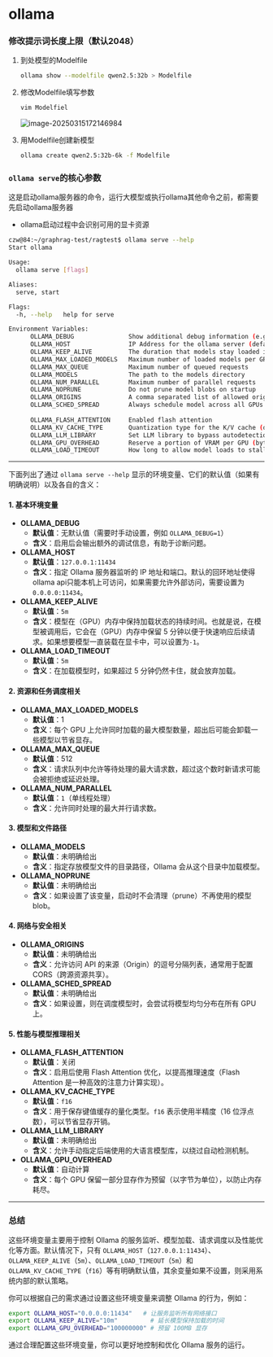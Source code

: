 # ollama

### 修改提示词长度上限（默认2048）

1. 到处模型的Modelfile

   ```sh
   ollama show --modelfile qwen2.5:32b > Modelfile
   ```

2. 修改Modelfile填写参数

   ```sh
   vim Modelfiel
   ```

   ![image-20250315172146984](E:/Learning/notes/LearningNotes/images/image-20250315172146984.png)

3. 用Modelfile创建新模型

   ```sh
   ollama create qwen2.5:32b-6k -f Modelfile   
   ```

   

### `ollama serve`的核心参数

这是启动ollama服务器的命令，运行大模型或执行ollama其他命令之前，都需要先启动ollama服务器

- ollama启动过程中会识别可用的显卡资源

```sh
czw@84:~/graphrag-test/ragtest$ ollama serve --help
Start ollama

Usage:
  ollama serve [flags]

Aliases:
  serve, start

Flags:
  -h, --help   help for serve

Environment Variables:
      OLLAMA_DEBUG               Show additional debug information (e.g. OLLAMA_DEBUG=1)
      OLLAMA_HOST                IP Address for the ollama server (default 127.0.0.1:11434)
      OLLAMA_KEEP_ALIVE          The duration that models stay loaded in memory (default "5m")
      OLLAMA_MAX_LOADED_MODELS   Maximum number of loaded models per GPU
      OLLAMA_MAX_QUEUE           Maximum number of queued requests
      OLLAMA_MODELS              The path to the models directory
      OLLAMA_NUM_PARALLEL        Maximum number of parallel requests
      OLLAMA_NOPRUNE             Do not prune model blobs on startup
      OLLAMA_ORIGINS             A comma separated list of allowed origins
      OLLAMA_SCHED_SPREAD        Always schedule model across all GPUs
                                 
      OLLAMA_FLASH_ATTENTION     Enabled flash attention
      OLLAMA_KV_CACHE_TYPE       Quantization type for the K/V cache (default: f16)
      OLLAMA_LLM_LIBRARY         Set LLM library to bypass autodetection
      OLLAMA_GPU_OVERHEAD        Reserve a portion of VRAM per GPU (bytes)
      OLLAMA_LOAD_TIMEOUT        How long to allow model loads to stall before giving up (default "5m")
```

---

下面列出了通过 `ollama serve --help` 显示的环境变量、它们的默认值（如果有明确说明）以及各自的含义：

#### 1. 基本环境变量

- **OLLAMA_DEBUG**
  - **默认值**：无默认值（需要时手动设置，例如 `OLLAMA_DEBUG=1`）
  - **含义**：启用后会输出额外的调试信息，有助于诊断问题。
- **OLLAMA_HOST**
  - **默认值**：`127.0.0.1:11434`
  - **含义**：指定 Ollama 服务器监听的 IP 地址和端口。默认的回环地址使得ollama api只能本机上可访问，如果需要允许外部访问，需要设置为`0.0.0.0:11434`。
- **OLLAMA_KEEP_ALIVE**
  - **默认值**：`5m`
  - **含义**：模型在（GPU）内存中保持加载状态的持续时间。也就是说，在模型被调用后，它会在（GPU）内存中保留 5 分钟以便于快速响应后续请求。如果想要模型一直装载在显卡中，可以设置为`-1`。
- **OLLAMA_LOAD_TIMEOUT**
  - **默认值**：`5m`
  - **含义**：在加载模型时，如果超过 5 分钟仍然卡住，就会放弃加载。

#### 2. 资源和任务调度相关

- **OLLAMA_MAX_LOADED_MODELS**
  - **默认值**：1
  - **含义**：每个 GPU 上允许同时加载的最大模型数量，超出后可能会卸载一些模型以节省显存。
- **OLLAMA_MAX_QUEUE**
  - **默认值**：512
  - **含义**：请求队列中允许等待处理的最大请求数，超过这个数时新请求可能会被拒绝或延迟处理。
- **OLLAMA_NUM_PARALLEL**
  - **默认值**：`1`（单线程处理）
  - **含义**：允许同时处理的最大并行请求数。

#### 3. 模型和文件路径

- **OLLAMA_MODELS**
  - **默认值**：未明确给出
  - **含义**：指定存放模型文件的目录路径，Ollama 会从这个目录中加载模型。
- **OLLAMA_NOPRUNE**
  - **默认值**：未明确给出
  - **含义**：如果设置了该变量，启动时不会清理（prune）不再使用的模型 blob。

#### 4. 网络与安全相关

- **OLLAMA_ORIGINS**
  - **默认值**：未明确给出
  - **含义**：允许访问 API 的来源（Origin）的逗号分隔列表，通常用于配置 CORS（跨源资源共享）。
- **OLLAMA_SCHED_SPREAD**
  - **默认值**：未明确给出
  - **含义**：如果设置，则在调度模型时，会尝试将模型均匀分布在所有 GPU 上。

#### 5. 性能与模型推理相关

- **OLLAMA_FLASH_ATTENTION**
  - **默认值**：关闭
  - **含义**：启用后使用 Flash Attention 优化，以提高推理速度（Flash Attention 是一种高效的注意力计算实现）。
- **OLLAMA_KV_CACHE_TYPE**
  - **默认值**：`f16`
  - **含义**：用于保存键值缓存的量化类型。`f16` 表示使用半精度（16 位浮点数），可以节省显存开销。
- **OLLAMA_LLM_LIBRARY**
  - **默认值**：未明确给出
  - **含义**：允许手动指定后端使用的大语言模型库，以绕过自动检测机制。
- **OLLAMA_GPU_OVERHEAD**
  - **默认值**：自动计算
  - **含义**：每个 GPU 保留一部分显存作为预留（以字节为单位），以防止内存耗尽。

------

### 总结

这些环境变量主要用于控制 Ollama 的服务监听、模型加载、请求调度以及性能优化等方面。默认情况下，只有 `OLLAMA_HOST`（`127.0.0.1:11434`）、`OLLAMA_KEEP_ALIVE`（`5m`）、`OLLAMA_LOAD_TIMEOUT`（`5m`）和 `OLLAMA_KV_CACHE_TYPE`（`f16`）等有明确默认值，其余变量如果不设置，则采用系统内部的默认策略。

你可以根据自己的需求通过设置这些环境变量来调整 Ollama 的行为，例如：

```bash
export OLLAMA_HOST="0.0.0.0:11434"   # 让服务监听所有网络接口
export OLLAMA_KEEP_ALIVE="10m"         # 延长模型保持加载的时间
export OLLAMA_GPU_OVERHEAD="100000000" # 预留 100MB 显存
```

通过合理配置这些环境变量，你可以更好地控制和优化 Ollama 服务的运行。

